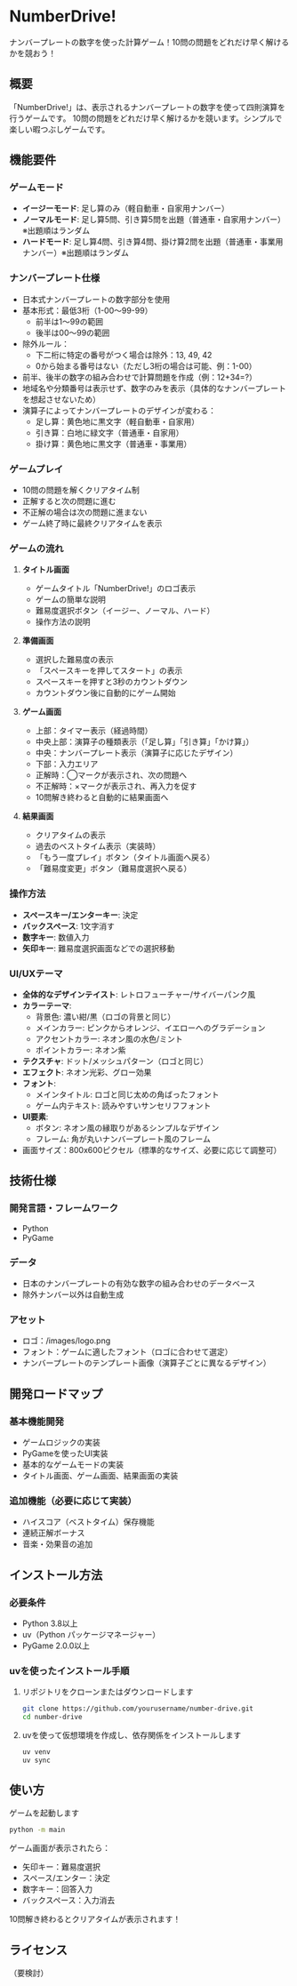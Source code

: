 # NumberDrive!

ナンバープレートの数字を使った計算ゲーム！10問の問題をどれだけ早く解けるかを競おう！

## 概要

「NumberDrive!」は、表示されるナンバープレートの数字を使って四則演算を行うゲームです。
10問の問題をどれだけ早く解けるかを競います。シンプルで楽しい暇つぶしゲームです。

## 機能要件

### ゲームモード
- **イージーモード**: 足し算のみ（軽自動車・自家用ナンバー）
- **ノーマルモード**: 足し算5問、引き算5問を出題（普通車・自家用ナンバー）※出題順はランダム
- **ハードモード**: 足し算4問、引き算4問、掛け算2問を出題（普通車・事業用ナンバー）※出題順はランダム

### ナンバープレート仕様
- 日本式ナンバープレートの数字部分を使用
- 基本形式：最低3桁（1-00〜99-99）
  - 前半は1〜99の範囲
  - 後半は00〜99の範囲
- 除外ルール：
  - 下二桁に特定の番号がつく場合は除外：13, 49, 42
  - 0から始まる番号はない（ただし3桁の場合は可能、例：1-00）
- 前半、後半の数字の組み合わせで計算問題を作成（例：12+34=?）
- 地域名や分類番号は表示せず、数字のみを表示（具体的なナンバープレートを想起させないため）
- 演算子によってナンバープレートのデザインが変わる：
  - 足し算：黄色地に黒文字（軽自動車・自家用）
  - 引き算：白地に緑文字（普通車・自家用）
  - 掛け算：黄色地に黒文字（普通車・事業用）

### ゲームプレイ
- 10問の問題を解くクリアタイム制
- 正解すると次の問題に進む
- 不正解の場合は次の問題に進まない
- ゲーム終了時に最終クリアタイムを表示

### ゲームの流れ
1. **タイトル画面**
   - ゲームタイトル「NumberDrive!」のロゴ表示
   - ゲームの簡単な説明
   - 難易度選択ボタン（イージー、ノーマル、ハード）
   - 操作方法の説明

2. **準備画面**
   - 選択した難易度の表示
   - 「スペースキーを押してスタート」の表示
   - スペースキーを押すと3秒のカウントダウン
   - カウントダウン後に自動的にゲーム開始

3. **ゲーム画面**
   - 上部：タイマー表示（経過時間）
   - 中央上部：演算子の種類表示（「足し算」「引き算」「かけ算」）
   - 中央：ナンバープレート表示（演算子に応じたデザイン）
   - 下部：入力エリア
   - 正解時：◯マークが表示され、次の問題へ
   - 不正解時：×マークが表示され、再入力を促す
   - 10問解き終わると自動的に結果画面へ

4. **結果画面**
   - クリアタイムの表示
   - 過去のベストタイム表示（実装時）
   - 「もう一度プレイ」ボタン（タイトル画面へ戻る）
   - 「難易度変更」ボタン（難易度選択へ戻る）

### 操作方法
- **スペースキー/エンターキー**: 決定
- **バックスペース**: 1文字消す
- **数字キー**: 数値入力
- **矢印キー**: 難易度選択画面などでの選択移動

### UI/UXテーマ
- **全体的なデザインテイスト**: レトロフューチャー/サイバーパンク風
- **カラーテーマ**:
  - 背景色: 濃い紺/黒（ロゴの背景と同じ）
  - メインカラー: ピンクからオレンジ、イエローへのグラデーション
  - アクセントカラー: ネオン風の水色/ミント
  - ポイントカラー: ネオン紫
- **テクスチャ**: ドット/メッシュパターン（ロゴと同じ）
- **エフェクト**: ネオン光彩、グロー効果
- **フォント**:
  - メインタイトル: ロゴと同じ太めの角ばったフォント
  - ゲーム内テキスト: 読みやすいサンセリフフォント
- **UI要素**:
  - ボタン: ネオン風の縁取りがあるシンプルなデザイン
  - フレーム: 角が丸いナンバープレート風のフレーム
- 画面サイズ：800x600ピクセル（標準的なサイズ、必要に応じて調整可）

## 技術仕様

### 開発言語・フレームワーク
- Python
- PyGame

### データ
- 日本のナンバープレートの有効な数字の組み合わせのデータベース
- 除外ナンバー以外は自動生成

### アセット
- ロゴ：/images/logo.png
- フォント：ゲームに適したフォント（ロゴに合わせて選定）
- ナンバープレートのテンプレート画像（演算子ごとに異なるデザイン）

## 開発ロードマップ

### 基本機能開発
- ゲームロジックの実装
- PyGameを使ったUI実装
- 基本的なゲームモードの実装
- タイトル画面、ゲーム画面、結果画面の実装

### 追加機能（必要に応じて実装）
- ハイスコア（ベストタイム）保存機能
- 連続正解ボーナス
- 音楽・効果音の追加

## インストール方法

### 必要条件
- Python 3.8以上
- uv（Python パッケージマネージャー）
- PyGame 2.0.0以上

### uvを使ったインストール手順

1. リポジトリをクローンまたはダウンロードします
   ```bash
   git clone https://github.com/yourusername/number-drive.git
   cd number-drive
   ```

2. uvを使って仮想環境を作成し、依存関係をインストールします
   ```bash
   uv venv
   uv sync
   ```

## 使い方

ゲームを起動します
```bash
python -m main
```

ゲーム画面が表示されたら：
- 矢印キー：難易度選択
- スペース/エンター：決定
- 数字キー：回答入力
- バックスペース：入力消去

10問解き終わるとクリアタイムが表示されます！

## ライセンス

（要検討）

